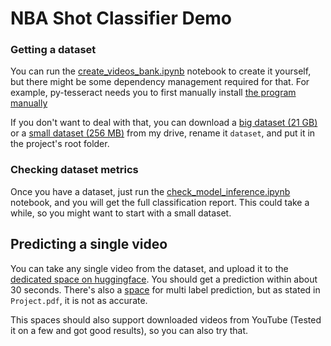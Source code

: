 # NBA Shot Classifier Demo #

### Getting a dataset ###

You can run the [create_videos_bank.ipynb](create_videos_bank.ipynb) notebook to create it yourself, but there might be some dependency management required for that. For example, py-tesseract needs you to first manually install [the program manually](https://github.com/tesseract-ocr/tesseract#installing-tesseract)

If you don't want to deal with that, you can download a [big dataset (21 GB)](https://drive.google.com/drive/folders/1g7JBMC1XJAaqHzYRpsl5XhDaja-ZS7Vr?usp=sharing) or a [small dataset (256 MB)](https://drive.google.com/drive/folders/1ylXW32poiBJWdrjd9eGmEWvoDTRxyFlc?usp=sharing) from my drive, rename it `dataset`, and put it in the project's root folder.

### Checking dataset metrics ###

Once you have a dataset, just run the [check_model_inference.ipynb](check_model_inference.ipynb) notebook, and you will get the full classification report. 
This could take a while, so you might want to start with a small dataset. 

## Predicting a single video ##

You can take any single video from the dataset, and upload it to the 
[dedicated space on huggingface](https://huggingface.co/spaces/omermazig/videomae-finetuned-nba-5-class).
You should get a prediction within about 30 seconds.
There's also a [space](https://huggingface.co/spaces/omermazig/videomae-finetuned-nba-5-class-multilabel) for multi label prediction, but as stated in `Project.pdf`, it is not as accurate.  

This spaces should also support downloaded videos from YouTube 
(Tested it on a few and got good results), so you can also try that.